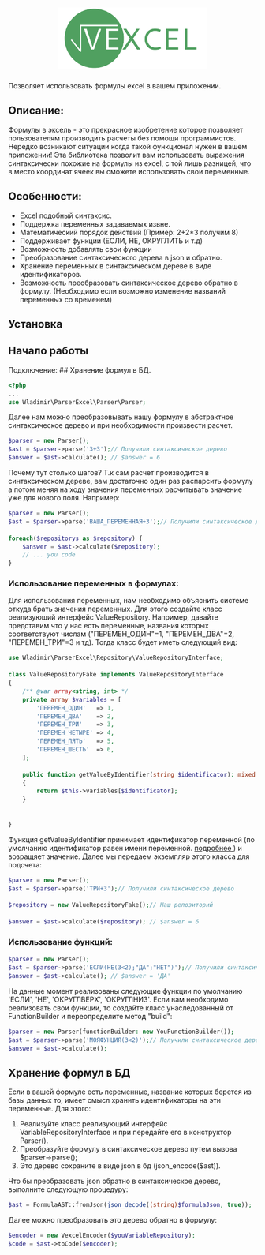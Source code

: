 <h1 align="center">
  <img src="./logo.png" alt="vexcel" width="300px">
</h1>
 Позволяет  использовать формулы excel в вашем приложении. 
 
## Описание:  
Формулы в эксель - это прекрасное изобретение которое позволяет пользователям производить расчеты без помощи программистов. Нередко возникают ситуации когда такой функционал нужен в вашем приложении! Эта библиотека позволит вам использовать выражения синтаксически похожие на формулы из excel, с той лишь разницей, что в место координат ячеек вы сможете использовать свои переменные. 

 ## Особенности: 
  * Excel подобный  синтаксис. 
  * Поддержка переменных задаваемых извне. 
  * Математический порядок действий (Пример: 2+2\*3 получим 8) 
  * Поддерживает функции  (ЕСЛИ, НЕ, ОКРУГЛИТЬ и т.д)
  * Возможность добавлять свои функции
  * Преобразование синтаксического дерева в  json  и обратно.
  * Хранение переменных в синтаксическом дереве в виде идентификаторов. 
  * Возможность преобразовать синтаксическое дерево обратно в формулу. (Необходимо если возможно изменение названий переменных со временем) 

## Установка 

## Начало работы    

Подключение: ## Хранение формул в БД.
```php
<?php
...
use Wladimir\ParserExcel\Parser\Parser;
```
Далее нам можно преобразовывать нашу формулу в абстрактное синтаксическое дерево и при необходимости произвести расчет. 

```php
$parser = new Parser();
$ast = $parser->parse('3+3');// Получили синтаксическое дерево
$answer = $ast->calculate(); // $answer = 6
````
Почему тут столько шагов? Т.к сам расчет производится в синтаксическом дереве, вам достаточно один раз распарсить формулу а потом меняя на ходу значения переменных расчитывать значение уже для нового поля. 
Например: 
```php
$parser = new Parser();
$ast = $parser->parse('ВАША_ПЕРЕМЕННАЯ+3');// Получили синтаксическое дерево

foreach($repositorys as $repository) {
    $answer = $ast->calculate($repository);
    // ... you code
}
````

### Использование переменных в формулах: 
Для использования переменных, нам необходимо объяснить системе откуда брать значения переменных. Для этого создайте класс реализующий интерфейс ValueRepository.
Например, давайте представим что у нас есть переменные, названия которых соответствуют числам ("ПЕРЕМЕН_ОДИН"=1, "ПЕРЕМЕН_ДВА"=2, "ПЕРЕМЕН_ТРИ"=3 и тд). Тогда класс будет иметь следующий вид: 
```php
use Wladimir\ParserExcel\Repository\ValueRepositoryInterface;

class ValueRepositoryFake implements ValueRepositoryInterface
{
    /** @var array<string, int> */
    private array $variables = [
        'ПЕРЕМЕН_ОДИН'   => 1,
        'ПЕРЕМЕН_ДВА'    => 2,
        'ПЕРЕМЕН_ТРИ'    => 3,
        'ПЕРЕМЕН_ЧЕТЫРЕ' => 4,
        'ПЕРЕМЕН_ПЯТЬ'   => 5,
        'ПЕРЕМЕН_ШЕСТЬ'  => 6,
    ];

    public function getValueByIdentifier(string $identificator): mixed
    {
        return $this->variables[$identificator];
    }

   
}
```
Функция getValueByIdentifier принимает идентификатор переменной  (по умолчанию идентификатор равен имени переменной. <a href="#storage"> подробнее </a> ) и возращяет значение. 
Далее мы передаем экземпляр этого класса для подсчета: 
```php
$parser = new Parser();
$ast = $parser->parse('ТРИ+3');// Получили синтаксическое дерево

$repository = new ValueRepositoryFake();// Наш репозиторий

$answer = $ast->calculate($repository); // $answer = 6
```


### Использование функций:  

```php
$parser = new Parser();
$ast = $parser->parse('ЕСЛИ(НЕ(3<2);"ДА";"НЕТ")');// Получили синтаксическое дерево
$answer = $ast->calculate(); // $answer = 'ДА'
```
На данные момент реализованы следующие функции по умолчанию 'ЕСЛИ', 'НЕ', 'ОКРУГЛВЕРХ', 'ОКРУГЛНИЗ'. Если вам необходимо реализовать свои функции, то создайте класс унаследованный от FunctionBuilder и переопределите метод  "build":
```php
$parser = new Parser(functionBuilder: new YouFunctionBuilder());
$ast = $parser->parse('МОЯФУНЦИЯ(3<2)');// Получили синтаксическое дерево
$answer = $ast->calculate(); 
```

## Хранение формул в БД
Если в вашей формуле есть переменные, название которых берется из базы данных то, имеет смысл хранить идентификаторы на эти переменные. 
Для этого: 
1) Реализуйте класс реализующий интерфейс VariableRepositoryInterface  и при  передайте его в конструктор Parser().
2) Преобразуйте формулу в синтаксическое дерево путем вызова $parser->parse();
3) Это дерево сохраните в виде json в бд (json_encode($ast)).

Что бы преобразовать json обратно в синтаксическое дерево, выполните следующую процедуру: 
```php
$ast = FormulaAST::fromJson(json_decode((string)$formulaJson, true)); 
```
Далее можно преобразовать это дерево обратно в формулу: 
 ```php
$encoder = new VexcelEncoder($youVariableRepository); 
$code = $ast->toCode($encoder); 
```
